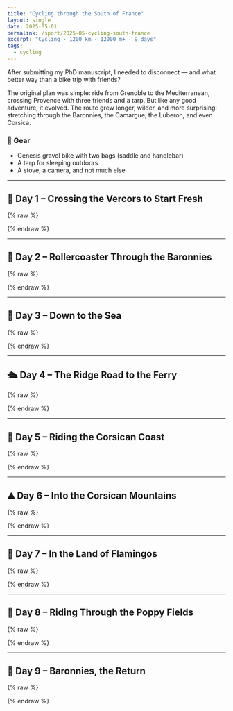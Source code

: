 ```yaml
---
title: "Cycling through the South of France"
layout: single
date: 2025-05-01
permalink: /sport/2025-05-cycling-south-france
excerpt: "Cycling · 1200 km · 12000 m+ · 9 days"
tags:
  - cycling
---
```


After submitting my PhD manuscript, I needed to disconnect — and what better way than a bike trip with friends?

The original plan was simple: ride from Grenoble to the Mediterranean, crossing Provence with three friends and a tarp. But like any good adventure, it evolved. The route grew longer, wilder, and more surprising: stretching through the Baronnies, the Camargue, the Luberon, and even Corsica.

### 🧳 Gear
- Genesis gravel bike with two bags (saddle and handlebar)
- A tarp for sleeping outdoors
- A stove, a camera, and not much else

---

## 🚴 Day 1 – Crossing the Vercors to Start Fresh

{% raw %}
<div class="strava-embed-placeholder" 
     data-embed-type="activity" 
     data-embed-id="14367517746" 
     data-style="standard" 
     data-from-embed="false">
</div>
<script src="https://strava-embeds.com/embed.js"></script>
{% endraw %}

---

## 🎢 Day 2 – Rollercoaster Through the Baronnies

{% raw %}
<div class="strava-embed-placeholder" 
     data-embed-type="activity" 
     data-embed-id="14367539192" 
     data-style="standard" 
     data-from-embed="false">
</div>
{% endraw %}

---

## 🌊 Day 3 – Down to the Sea

{% raw %}
<div class="strava-embed-placeholder" 
     data-embed-type="activity" 
     data-embed-id="14367564776" 
     data-style="standard" 
     data-from-embed="false">
</div>
{% endraw %}

---

## 🛳️ Day 4 – The Ridge Road to the Ferry

{% raw %}
<div class="strava-embed-placeholder" 
     data-embed-type="activity" 
     data-embed-id="14378254795" 
     data-style="standard" 
     data-from-embed="false">
</div>
{% endraw %}

---

## 🌴 Day 5 – Riding the Corsican Coast

{% raw %}
<div class="strava-embed-placeholder" 
     data-embed-type="activity" 
     data-embed-id="14387100884" 
     data-style="standard" 
     data-from-embed="false">
</div>
{% endraw %}

---

## ⛰️ Day 6 – Into the Corsican Mountains

{% raw %}
<div class="strava-embed-placeholder" 
     data-embed-type="activity" 
     data-embed-id="14395256470" 
     data-style="standard" 
     data-from-embed="false">
</div>
{% endraw %}

---

## 🦩 Day 7 – In the Land of Flamingos

{% raw %}
<div class="strava-embed-placeholder" 
     data-embed-type="activity" 
     data-embed-id="14408068216" 
     data-style="standard" 
     data-from-embed="false">
</div>
{% endraw %}

---

## 🌺 Day 8 – Riding Through the Poppy Fields

{% raw %}
<div class="strava-embed-placeholder" 
     data-embed-type="activity" 
     data-embed-id="14437703644" 
     data-style="standard" 
     data-from-embed="false">
</div>
{% endraw %}

---

## 🏁 Day 9 – Baronnies, the Return

{% raw %}
<div class="strava-embed-placeholder" 
     data-embed-type="activity" 
     data-embed-id="14437734852" 
     data-style="standard" 
     data-from-embed="false">
</div>
{% endraw %}